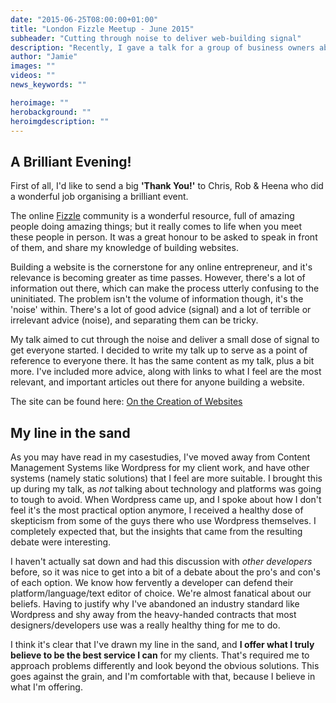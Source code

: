 ```yaml
---
date: "2015-06-25T08:00:00+01:00"
title: "London Fizzle Meetup - June 2015"
subheader: "Cutting through noise to deliver web-building signal"
description: "Recently, I gave a talk for a group of business owners about building their first website. To help attendees and those that couldn't make it, there's now a one-page site with all of that information...plus a bit more!"
author: "Jamie"
images: ""
videos: ""
news_keywords: ""

heroimage: ""
herobackground: ""
heroimgdescription: ""
---
```


## A Brilliant Evening!

First of all, I'd like to send a big **'Thank You!'** to Chris, Rob & Heena who did a wonderful job organising a brilliant event.

The online [Fizzle](http://fizzle.co/?aid=8451) community is a wonderful resource, full of amazing people doing amazing things; but it really comes to life when you meet these people in person. It was a great honour to be asked to speak in front of them, and share my knowledge of building websites.

Building a website is the cornerstone for any online entrepreneur, and it's relevance is becoming greater as time passes. However, there's a lot of information out there, which can make the process utterly confusing to the uninitiated. The problem isn't the volume of information though, it's the 'noise' within. There's a lot of good advice (signal) and a lot of terrible or irrelevant advice (noise), and separating them can be tricky.

My talk aimed to cut through the noise and deliver a small dose of signal to get everyone started. I decided to write my talk up to serve as a point of reference to everyone there. It has the same content as my talk, plus a bit more. I've included more advice, along with links to what I feel are the most relevant, and important articles out there for anyone building a website.

The site can be found here: [On the Creation of Websites](http://fizzle-london.netlify.com)

## My line in the sand

As you may have read in my casestudies, I've moved away from Content Management Systems like Wordpress for my client work, and have other systems (namely static solutions) that I feel are more suitable. I brought this up during my talk, as *not* talking about technology and platforms was going to tough to avoid. When Wordpress came up, and I spoke about how I don't feel it's the most practical option anymore, I received a healthy dose of skepticism from some of the guys there who use Wordpress themselves. I completely expected that, but the insights that came from the resulting debate were interesting.

I haven't actually sat down and had this discussion with *other developers* before, so it was nice to get into a bit of a debate about the pro's and con's of each option. We know how fervently a developer can defend their platform/language/text editor of choice. We're almost fanatical about our beliefs. Having to justify why I've abandoned an industry standard like Wordpress and shy away from the heavy-handed contracts that most designers/developers use was a really healthy thing for me to do.


I think it's clear that I've drawn my line in the sand, and **I offer what I truly believe to be the best service I can** for my clients. That's required me to approach problems differently and look beyond the obvious solutions. This goes against the grain, and I'm comfortable with that, because I believe in what I'm offering.
